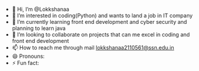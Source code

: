 - 👋 Hi, I’m @Lokkshanaa
- 👀 I’m interested in coding(Python) and wants to land a job in IT company
- 🌱 I’m currently learning front end development and cyber security and planning to learn java 
- 💞️ I’m looking to collaborate on projects that can me excel in coding and front end development 
- 📫 How to reach me through mail lokkshanaa2110561@ssn.edu.in
- 😄 Pronouns: 
- ⚡ Fun fact: 

<!---
Lokkshanaa/Lokkshanaa is a ✨ special ✨ repository because its `README.md` (this file) appears on your GitHub profile.
You can click the Preview link to take a look at your changes.
--->
